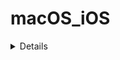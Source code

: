 # macOS_iOS

<details>
<sunmmary> macOS </summary>

[macOS Ventura 13 优化配置（基于 ARM 平台）](https://www.sqlsec.com/2023/07/ventura.html)


</details>
